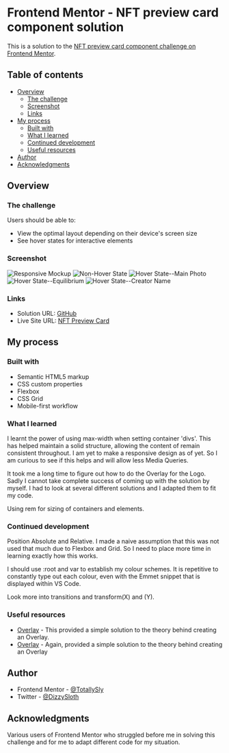 # Frontend Mentor - NFT preview card component solution

This is a solution to the [NFT preview card component challenge on Frontend Mentor](https://www.frontendmentor.io/challenges/nft-preview-card-component-SbdUL_w0U).

## Table of contents

-   [Overview](#overview)
    -   [The challenge](#the-challenge)
    -   [Screenshot](#screenshot)
    -   [Links](#links)
-   [My process](#my-process)
    -   [Built with](#built-with)
    -   [What I learned](#what-i-learned)
    -   [Continued development](#continued-development)
    -   [Useful resources](#useful-resources)
-   [Author](#author)
-   [Acknowledgments](#acknowledgments)

## Overview

### The challenge

Users should be able to:

-   View the optimal layout depending on their device's screen size
-   See hover states for interactive elements

### Screenshot

![Responsive Mockup](read--me--images/read-me--responsive-mockup.png)
![Non-Hover State](read--me--images/read-me--responsive-mockup.png)
![Hover State--Main Photo](read--me--images/read-me--main-photo.png)
![Hover State--Equilibrium](read--me--images/read-me--equilibrium.png)
![Hover State--Creator Name](read--me--images/read-me--creator.png)

### Links

-   Solution URL: [GitHub](https://github.com/TotallySly/nft-preview-card--frontend-mentor--html-css)
-   Live Site URL: [NFT Preview Card](https://totallysly.github.io/nft-preview-card--frontend-mentor--html-css/)

## My process

### Built with

-   Semantic HTML5 markup
-   CSS custom properties
-   Flexbox
-   CSS Grid
-   Mobile-first workflow

### What I learned

I learnt the power of using max-width when setting container 'divs'. This has helped maintain a solid structure, allowing the content of remain consistent throughout. I am yet to make a responsive design as of yet. So I am curious to see if this helps and will allow less Media Queries.

It took me a long time to figure out how to do the Overlay for the Logo. Sadly I cannot take complete success of coming up with the solution by myself. I had to look at several different solutions and I adapted them to fit my code.

Using rem for sizing of containers and elements.

### Continued development

Position Absolute and Relative. I made a naive assumption that this was not used that much due to Flexbox and Grid. So I need to place more time in learning exactly how this works.

I should use :root and var to establish my colour schemes. It is repetitive to constantly type out each colour, even with the Emmet snippet that is displayed within VS Code.

Look more into transitions and transform(X) and (Y).

### Useful resources

-   [Overlay](https://stackoverflow.com/questions/9724035/how-can-one-create-an-overlay-in-css) - This provided a simple solution to the theory behind creating an Overlay.
-   [Overlay](https://dev.to/ellen_dev/two-ways-to-achieve-an-image-colour-overlay-with-css-eio) - Again, provided a simple solution to the theory behind creating an Overlay

## Author

-   Frontend Mentor - [@TotallySly](https://www.frontendmentor.io/profile/TotallySly)
-   Twitter - [@DizzySloth](https://www.twitter.com/DizzySloth)

## Acknowledgments

Various users of Frontend Mentor who struggled before me in solving this challenge and for me to adapt different code for my situation.
